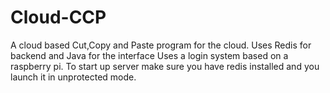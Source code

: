 # Cloud-CCP
A cloud based Cut,Copy and Paste program for the cloud. Uses Redis for backend and Java for the interface
Uses a login system based on a raspberry pi. To start up server make sure you have redis installed and you launch it in unprotected mode.
